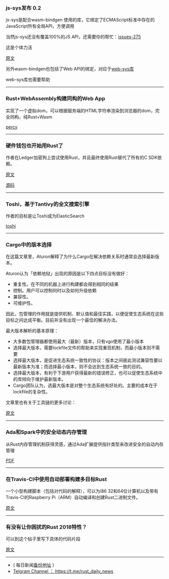 ### js-sys发布 0.2

js-sys是配合wasm-bindgen 使用的库，它绑定了ECMAScript标准中存在的JavaScript所有全局API，方便调用

当然js-sys还没有覆盖100%的JS API，还需要你的帮忙：[issues-275](https://github.com/rustwasm/wasm-bindgen/issues/275)

这是个体力活

[原文](https://rustwasm.github.io/2018/07/26/announcing-the-js-sys-crate.html)

另外wasm-bindgen也包括了Web API的绑定，对应于[web-sys库](https://github.com/rustwasm/wasm-bindgen/blob/master/crates/web-sys/README.md)

web-sys库也需要帮助

---

### Rust+WebAssembly构建同构的Web App

实现了一个虚拟dom，可以根据服务端的HTML字符串渲染到浏览器的dom，完全同构，纯Rust+Wasm

[percy](https://github.com/chinedufn/percy)

---

### 硬件钱包也开始用Rust了

作者在Ledger加密狗上尝试使用Rust，并且最终使用Rust替代了所有的C SDK依赖。

[原文](https://medium.com/@roosmaa/bringing-rust-to-ledger-hardware-wallet-ccf1356a7de1)

[源码](https://github.com/roosmaa/bolos-rs)

---

### Toshi，基于Tantivy的全文搜索引擎

作者的目标是让Toshi成为ElasticSearch

[toshi](https://github.com/hntd187/toshi)

---

### Cargo中的版本选择

在这篇文章里，Aturon解释了为什么Cargo在解决依赖关系时通常会选择最新版本。

Aturon认为「依赖地狱」出现的原因是以下四点目标没有做好：

- 重复性。在不同的机器上进行构建都会得到相同的结果
- 控制。用户可以控制何时以及如何升级依赖
- 兼容性。
- 可维护性。

因此，包管理的作用就是提供机制、默认值和最佳实践，以便促使生态系统在这些目标之间达成平衡。目前并没有出现一个最佳的解决办法。

最大版本解析的基本原理：

- 大多数包管理器都使用最大（最新）版本，只有vgo使用了最小版本
-  选择最大版本，需要lockfile文件的帮助来实现重现机制，而最小版本则不需要
- 选择最大版本，是促进生态系统一致性的协议：版本之间彼此测试兼容性要以最新版本为准；而选择最小版本，则不会达到生态系统一致的目的。
-  选择最大版本，有利于下游用户获得最新的错误修正，也可以促使生态系统中的库倾向于维护最新版本。
- Cargo团队认为，选最大版本是对整个生态系统有好处的。主要的成本在于lockfile的复杂性。

文章里也有关于工具链的更多讨论：

[原文](http://aturon.github.io/2018/07/25/cargo-version-selection/)

---

### Ada和Spark中的安全动态内存管理

从Rust内存管理机制获得灵感，通过Ada扩展提供指针类型来改进安全的自动内存管理

[PDF](https://www.adacore.com/uploads/techPapers/Safe-Dynamic-Memory-Management-in-Ada-and-SPARK.pdf)

---

### 在Travis-CI中使用自动部署构建多目标Rust

一个小型构建脚本（包括对代码的解释），可以为i86 32和64位计算机以及带有Travis-CI的Raspberry Pi（ARM）自动编译和创建Rust二进制文件。

[原文](https://medium.com/@tyrf/multi-target-rust-builds-with-auto-deployment-in-travis-ci-ab5214fb73ba)

---

### 有没有让你困扰的Rust 2018特性？

可以到这个帖子里写下具体的代码片段

[原文](https://internals.rust-lang.org/t/examples-where-2018-feature-caused-confusion/8067)

---

- ( 每日新闻[备份地址](https://github.com/RustStudy/rust_daily_news) )
- [Telgram Channel ： https://t.me/rust_daily_news ](https://t.me/rust_daily_news )
